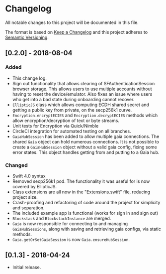 # Changelog
All notable changes to this project will be documented in this file.

The format is based on [Keep a Changelog](https://keepachangelog.com/en/1.0.0/)
and this project adheres to [Semantic Versioning](https://semver.org/spec/v2.0.0.html).

## [0.2.0] - 2018-08-04

### Added
- This change log.
- Sign out functionality that allows clearing of SFAuthenticationSession browser storage. This allows users to use multiple accounts without having to reset the device/emulator. Also fixes an issue where users who get into a bad state during onboarding cannot recover.
- `EllipticJS` class which allows computing ECDH shared secret and getting a public key from private, on the secp256k1 curve.
- `Encryption.encryptECIES` and `Encryption.decryptECIES` methods which allow encryption/decryption of text or byte streams.
- Unit tests for Encryption via Quick/Nimble
- CircleCI integration for automated testing on all branches.
- `GaiaHubSession` has been added to allow multiple gaia connections. The shared `Gaia` object can hold numerous connections. It is not possible to create a `GaiaHubSession` object without a valid gaia config, fixing some error states. This object handles getting from and putting to a Gaia hub. 

### Changed
- Swift 4.0 syntax
- Removed secp256k1 pod. The functionality it was useful for is now covered by EllipticJS.
- Class extensions are all now in the "Extensions.swift" file, reducing project size.
- Crash-proofing and refactoring of code around the project for simplicity and separation.
- The included example app is functional (works for sign in and sign out)
- `Blockstack` and `BlockstackInstance` are merged.
- `Gaia` is now responsible for connecting to and managing `GaiaHubSessions`, along with saving and retrieving gaia configs, via static methods.
- `Gaia.getOrSetGaiaSession` is now `Gaia.ensureHubSession`.

## [0.1.3] - 2018-04-24
- Initial release.
